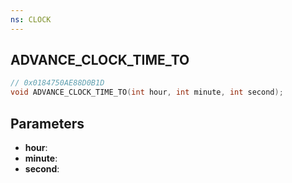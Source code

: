 ```yaml
---
ns: CLOCK
---
```

## ADVANCE_CLOCK_TIME_TO

```c
// 0x0184750AE88D0B1D
void ADVANCE_CLOCK_TIME_TO(int hour, int minute, int second);
```

## Parameters
* **hour**:
* **minute**:
* **second**:
